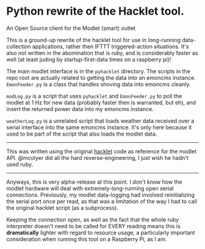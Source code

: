 Python rewrite of the Hacklet tool.
=======

An Open Source client for the Modlet (smart) outlet

This is a ground-up rewrite of the hacklet tool for use in long-running data-collection applications, rather then IFTTT triggered-action situations. It's also not written in the abomination that is ruby, and is considerably faster as well (at least juding by startup-first-data times on a raspberry pi)!

The main modlet interface is in the `pyhacklet` directory. The scripts in the repo root are actually related to getting the data into an emoncms instance. `EmonFeeder.py` is a class that handles shoving data into emoncms cleanly. 

`modLog.py` is a script that uses `pyhacklet` and `EmonFeeder.py` to poll the modlet at 1 Hz for new data (probably faster then is warranted, but eh), and insert the returned power data into my emoncms instance.

`weatherLog.py` is a unrelated script that loads weather data received over a serial interface into the same emoncms instance. It's only here because it used to be part of the script that also loads the modlet data.

---

This was written using the original [hacklet](https://github.com/mcolyer/hacklet) code as reference for the modlet API. @mcolyer did all the hard reverse-engineering, I just wish he hadn't used ruby. 

---

Anyways, this is very alpha-release at this point. I don't know how the modlet hardware will deal with extremely-long-running open serial connections. Previously, my modlet data-logging had involved reinitializing the serial port once per read, as that was a limitation of the way I had to call the original hacklet script (as a subprocess). 

Keeping the connection open, as well as the fact that the whole ruby interpreter doesn't need to be called for EVERY reading means this is **dramatically** lighter with regard to resource usage, a particularly important consideration when running this tool on a Raspberry Pi, as I am.

